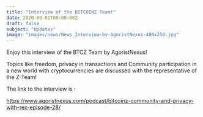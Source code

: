 ```yaml
---
title: "Interview of the BITCOINZ Team!"
date: 2020-09-01T00:00:00Z
draft: false
subject: "Updates"
image: "images/news/News_Interview-by-AgoristNexus-400x250.jpg"
---
```


Enjoy this interview of the BTCZ Team by AgoristNexus!

Topics like freedom, privacy in transactions and Community participation in a new world with cryptocurrencies are discussed with the representative of the Z-Team!

The link to the interview is :

https://www.agoristnexus.com/podcast/bitcoinz-community-and-privacy-with-rex-episode-28/
